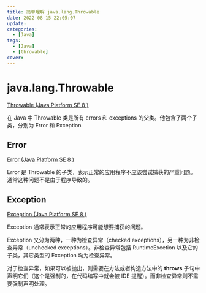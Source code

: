 ```yaml
---
title: 简单理解 java.lang.Throwable
date: 2022-08-15 22:05:07
update:
categories:
  - [Java]
tags:
  - [Java]
  - [throwable]
cover:
---
```


# java.lang.Throwable

[Throwable (Java Platform SE 8 )](https://docs.oracle.com/javase/8/docs/api/java/lang/Throwable.html)

在 Java 中 Throwable 类是所有 errors 和 exceptions 的父类。他包含了两个子类，分别为 Error 和 Exception

## Error

[Error (Java Platform SE 8 )](https://docs.oracle.com/javase/8/docs/api/java/lang/Error.html)

Error 是 Throwable 的子类，表示正常的应用程序不应该尝试捕获的严重问题。通常这种问题不是由于程序导致的。

## Exception

[Exception (Java Platform SE 8 )](https://docs.oracle.com/javase/8/docs/api/java/lang/Exception.html)

Exception 通常表示正常的应用程序可能想要捕获的问题。

Exception 又分为两种，一种为检查异常（checked exceptions），另一种为非检查异常（unchecked exceptions）。非检查异常包括 RuntimeExcetion 以及它的子类，其它类型的 Exception 均为检查异常。

对于检查异常，如果可以被抛出，则需要在方法或者构造方法中的 **throws** 子句中声明它们（这个是强制的，在代码编写中就会被 IDE 提醒）。而非检查异常则不需要强制声明处理。

